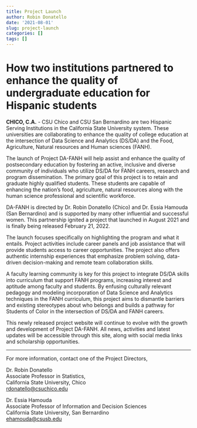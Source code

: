 ```yaml
---
title: Project Launch
author: Robin Donatello
date: '2021-08-01'
slug: project-launch
categories: []
tags: []
---
```


# How two institutions partnered to enhance the quality of undergraduate education for Hispanic students
                                  
**CHICO, C.A.** - CSU Chico and CSU San Bernardino are two Hispanic Serving Institutions in the California State University system. These universities are collaborating to enhance the quality of college education at the intersection of Data Science and Analytics (DS/DA) and the Food, Agriculture, Natural resources and Human sciences (FANH).

The launch of Project DA-FANH will help assist and enhance the quality of postsecondary education by fostering an active, inclusive and diverse community of individuals who utilize DS/DA for FANH careers, research and program dissemination. The primary goal of this project is to retain and graduate highly qualified students. These students are capable of enhancing the nation’s food, agriculture, natural resources along with the human science professional and scientific workforce.

DA-FANH is directed by Dr. Robin Donatello (Chico) and Dr. Essia Hamouda (San Bernardino) and is supported by many other influential and successful women. This partnership ignited a project that launched in August 2021 and is finally being released February 21, 2022.

The launch focuses specifically on highlighting the program and what it entails. Project activities  include career panels and job assistance that will provide students access to career opportunities.  The project also offers authentic internship experiences that emphasize problem solving, data-driven decision-making and remote team collaboration skills. 

A faculty learning community is key for this project to integrate DS/DA skills into curriculum that support FANH programs, increasing interest and aptitude among faculty and students. By enfusing culturally relevant pedagogy and modeling incorporation of Data Science and Analytics techniques in the FANH curriculum, this project aims to dismantle barriers and existing stereotypes about who belongs and builds a pathway for Students of Color in the intersection of DS/DA and FANH careers.


This newly released project website will continue to evolve with the growth and development of Project DA-FANH. All news, activities and latest updates will be accessible through this site, along with social media links and scholarship opportunities.

---

For more information, contact one of the Project Directors, 

Dr. Robin Donatello  
Associate Professor in Statistics,  
California State University, Chico  
rdonatello@csuchico.edu  

Dr. Essia Hamouda  
Associate Professor of Information and Decision Sciences   
California State University, San Bernardino  
ehamouda@csusb.edu   
